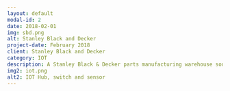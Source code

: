 ```yaml
---
layout: default
modal-id: 2
date: 2018-02-01
img: sbd.png
alt: Stanley Black and Decker
project-date: February 2018
client: Stanley Black and Decker
category: IOT
description: A Stanley Black & Decker parts manufacturing warehouse sought a solution to tackle quality assurance issues on the factory floor. A custom platform using advanced IOT technologies was developed to drive human efficiencies and improve quality assurance for global operations. The initiative included analytics dashboards and an alerting system. </br></br>A prototype was installed on the factory floor and used in daily operations. Findings included increased accuracy and efficiency in operations.
img2: iot.png
alt2: IOT Hub, switch and sensor
---
```

